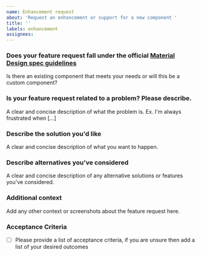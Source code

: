 ```yaml
---
name: Enhancement request
about: 'Request an enhancement or support for a new component '
title: ''
labels: enhancement
assignees:
---
```


### Does your feature request fall under the official [Material Design spec guidelines](https://material.google.com)

Is there an existing component that meets your needs or will this be a custom component?

### Is your feature request related to a problem? Please describe.

A clear and concise description of what the problem is. Ex. I'm always frustrated when [...]

### Describe the solution you'd like

A clear and concise description of what you want to happen.

### Describe alternatives you've considered

A clear and concise description of any alternative solutions or features you've considered.

### Additional context

Add any other context or screenshots about the feature request here.

### Acceptance Criteria

- [ ] Please provide a list of acceptance criteria, if you are unsure then add a list of your desired outcomes
